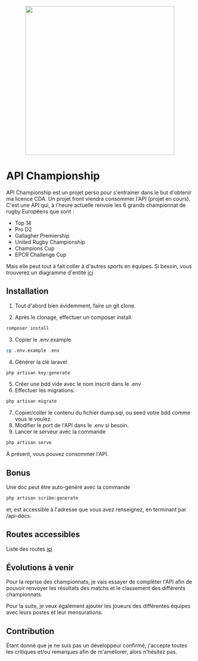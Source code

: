 <p align="center"><a href="https://laravel.com" target="_blank"><img src="https://raw.githubusercontent.com/laravel/art/master/logo-lockup/5%20SVG/2%20CMYK/1%20Full%20Color/laravel-logolockup-cmyk-red.svg" width="400"></a></p>

# API Championship

API Championship est un projet perso pour s'entrainer dans le but d'obtenir ma licence CDA. Un projet front viendra consommer l'API (projet en cours).
C'est une API qui, à l'heure actuelle renvoie les 6 grands championnat de rugby Européens que sont :
- Top 14
- Pro D2
- Gallagher Premiership
- United Rugby Championship
- Champions Cup
- EPCR Challenge Cup

Mais elle peut tout à fait coller à d'autres sports en équipes.
Si besoin, vous trouverez un diagramme d'entité [ici](ER_diagramme.png)

## Installation

1. Tout d'abord bien évidemment, faire un git clone.

2. Après le clonage, effectuer un composer install.

```bash
composer install
```
3. Copier le .env.example 

```bash
cp .env.example .env 
```

4. Générer la clé laravel

```bash
php artisan key:generate
```
5. Créer une bdd vide avec le nom inscrit dans le .env
6. Effectuer les migrations.
```bash
php artisan migrate
```

7. Copier/coller le contenu du fichier dump.sql, ou seed votre bdd comme vous le voulez.
8. Modifier le port de l'API dans le .env si besoin.
9. Lancer le serveur avec la commande 
```bash
php artisan serve
```

À présent, vous pouvez consommer l'API.

## Bonus

Une doc peut être auto-généré avec la commande 
```bash
php artisan scribe:generate
```
et, est accessible à l'adresse que vous avez renseignez, en terminant par /api-docs.

## Routes accessibles 

Liste des routes [ici](routes.md)

## Évolutions à venir

Pour la reprise des championnats, je vais essayer de compléter l'API afin de pouvoir renvoyer les résultats des matchs et le classement des différents championnats.

Pour la suite, je veux également ajouter les joueurs des différentes équipes avec leurs postes et leur mensurations.

## Contribution

Étant donné que je ne suis pas un développeur confirmé, j'accepte toutes les critiques et/ou remarques afin de m'améliorer, alors n'hésitez pas.
